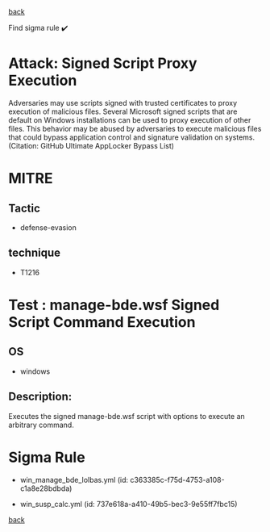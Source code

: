 
[back](../index.md)

Find sigma rule :heavy_check_mark: 

# Attack: Signed Script Proxy Execution 

Adversaries may use scripts signed with trusted certificates to proxy execution of malicious files. Several Microsoft signed scripts that are default on Windows installations can be used to proxy execution of other files. This behavior may be abused by adversaries to execute malicious files that could bypass application control and signature validation on systems.(Citation: GitHub Ultimate AppLocker Bypass List)

# MITRE
## Tactic
  - defense-evasion


## technique
  - T1216


# Test : manage-bde.wsf Signed Script Command Execution
## OS
  - windows


## Description:
Executes the signed manage-bde.wsf script with options to execute an arbitrary command.


# Sigma Rule
 - win_manage_bde_lolbas.yml (id: c363385c-f75d-4753-a108-c1a8e28bdbda)

 - win_susp_calc.yml (id: 737e618a-a410-49b5-bec3-9e55ff7fbc15)



[back](../index.md)
